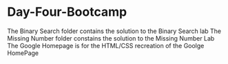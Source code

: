 # Day-Four-Bootcamp

The Binary Search folder contains the solution to the Binary Search lab
The Missing Number folder constains the solution to the Missing Number Lab
The Google Homepage is for the HTML/CSS recreation of the Goolge HomePage 
